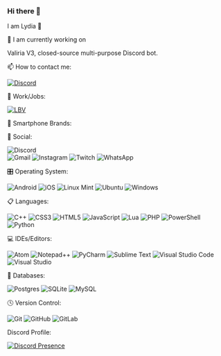 ### Hi there 👋

I am Lydia 🦖

<!--
**wiigevaerd/wiigevaerd** is a ✨ _special_ ✨ repository because its `README.md` (this file) appears on your GitHub profile.

Here are some ideas to get you started:

- 🔭 I’m currently working on ...
- 🌱 I’m currently learning ...
- 👯 I’m looking to collaborate on ...
- 🤔 I’m looking for help with ...
- 💬 Ask me about ...
- 📫 How to reach me: ...
- 😄 Pronouns: ...
- ⚡ Fun fact: ...
-->
   
  🔭 I am currently working on

  Valiria V3, closed-source multi-purpose Discord bot.
  
  📫 How to contact me:
  
  [![Discord](https://img.shields.io/badge/Discord-%235865F2.svg?style=for-the-badge&logo=discord&logoColor=white)](https://discord.com/users/229025905014472705)
  
  💼 Work/Jobs:

  [![LBV](https://www.lbv.org/sites/all/themes/lbv/img/logo/lbv_1_Brasil_3.png)](https://www.lbv.org/)

  📱 Smartphone Brands:
  

  💬 Social:
  
  ![Discord](https://img.shields.io/badge/Discord-%235865F2.svg?style=for-the-badge&logo=discord&logoColor=white)  
  ![Gmail](https://img.shields.io/badge/Gmail-D14836?style=for-the-badge&logo=gmail&logoColor=white)
  ![Instagram](https://img.shields.io/badge/Instagram-%23E4405F.svg?style=for-the-badge&logo=Instagram&logoColor=white)
  ![Twitch](https://img.shields.io/badge/Twitch-%239146FF.svg?style=for-the-badge&logo=Twitch&logoColor=white)
  ![WhatsApp](https://img.shields.io/badge/WhatsApp-25D366?style=for-the-badge&logo=whatsapp&logoColor=white)
  
  🎛️ Operating System:
  
  ![Android](https://img.shields.io/badge/Android-3DDC84?style=for-the-badge&logo=android&logoColor=white)
  ![iOS](https://img.shields.io/badge/iOS-000000?style=for-the-badge&logo=ios&logoColor=white)
  ![Linux Mint](https://img.shields.io/badge/Linux%20Mint-87CF3E?style=for-the-badge&logo=Linux%20Mint&logoColor=white)
  ![Ubuntu](https://img.shields.io/badge/Ubuntu-E95420?style=for-the-badge&logo=ubuntu&logoColor=white)
  ![Windows](https://img.shields.io/badge/Windows-0078D6?style=for-the-badge&logo=windows&logoColor=white)

  📋 Languages:
  
  ![C++](https://img.shields.io/badge/c++-%2300599C.svg?style=for-the-badge&logo=c%2B%2B&logoColor=white)
  ![CSS3](https://img.shields.io/badge/css3-%231572B6.svg?style=for-the-badge&logo=css3&logoColor=white)
  ![HTML5](https://img.shields.io/badge/html5-%23E34F26.svg?style=for-the-badge&logo=html5&logoColor=white)
  ![JavaScript](https://img.shields.io/badge/javascript-%23323330.svg?style=for-the-badge&logo=javascript&logoColor=%23F7DF1E)
  ![Lua](https://img.shields.io/badge/lua-%232C2D72.svg?style=for-the-badge&logo=lua&logoColor=white)
  ![PHP](https://img.shields.io/badge/php-%23777BB4.svg?style=for-the-badge&logo=php&logoColor=white)
  ![PowerShell](https://img.shields.io/badge/PowerShell-%235391FE.svg?style=for-the-badge&logo=powershell&logoColor=white)
  ![Python](https://img.shields.io/badge/python-3670A0?style=for-the-badge&logo=python&logoColor=ffdd54)

  💻 IDEs/Editors:

  ![Atom](https://img.shields.io/badge/Atom-%2366595C.svg?style=for-the-badge&logo=atom&logoColor=white)
  ![Notepad++](https://img.shields.io/badge/Notepad++-90E59A.svg?style=for-the-badge&logo=notepad%2b%2b&logoColor=black)
  ![PyCharm](https://img.shields.io/badge/pycharm-143?style=for-the-badge&logo=pycharm&logoColor=black&color=black&labelColor=green)
  ![Sublime Text](https://img.shields.io/badge/sublime_text-%23575757.svg?style=for-the-badge&logo=sublime-text&logoColor=important)
  ![Visual Studio Code](https://img.shields.io/badge/Visual%20Studio%20Code-0078d7.svg?style=for-the-badge&logo=visual-studio-code&logoColor=white)
  ![Visual Studio](https://img.shields.io/badge/Visual%20Studio-5C2D91.svg?style=for-the-badge&logo=visual-studio&logoColor=white)
  
  💾 Databases:
  
  ![Postgres](https://img.shields.io/badge/postgres-%23316192.svg?style=for-the-badge&logo=postgresql&logoColor=white)
  ![SQLite](https://img.shields.io/badge/sqlite-%2307405e.svg?style=for-the-badge&logo=sqlite&logoColor=white)
  ![MySQL](https://img.shields.io/badge/mysql-%2300f.svg?style=for-the-badge&logo=mysql&logoColor=white)
  
  🕓 Version Control:

  ![Git](https://img.shields.io/badge/git-%23F05033.svg?style=for-the-badge&logo=git&logoColor=white)
  ![GitHub](https://img.shields.io/badge/github-%23121011.svg?style=for-the-badge&logo=github&logoColor=white)
  ![GitLab](https://img.shields.io/badge/gitlab-%23181717.svg?style=for-the-badge&logo=gitlab&logoColor=white)  

  Discord Profile:
  
  [![Discord Presence](https://lanyard.cnrad.dev/api/229025905014472705)](https://discord.com/users/229025905014472705)
 

